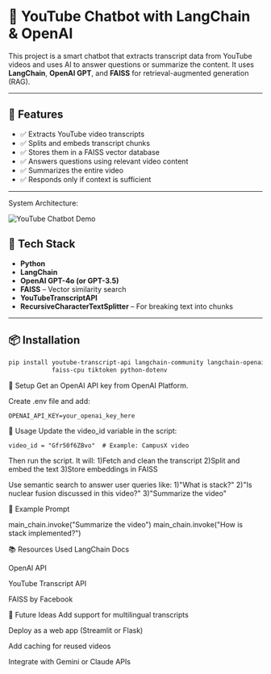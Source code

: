 # 🎥 YouTube Chatbot with LangChain & OpenAI

This project is a smart chatbot that extracts transcript data from YouTube videos and uses AI to answer questions or summarize the content. It uses **LangChain**, **OpenAI GPT**, and **FAISS** for retrieval-augmented generation (RAG).

---

## 🚀 Features

- ✅ Extracts YouTube video transcripts
- ✅ Splits and embeds transcript chunks
- ✅ Stores them in a FAISS vector database
- ✅ Answers questions using relevant video content
- ✅ Summarizes the entire video
- ✅ Responds only if context is sufficient

---

System Architecture:

![YouTube Chatbot Demo](assets/chatbot-demo.png)


## 🧠 Tech Stack

- **Python**
- **LangChain**
- **OpenAI GPT-4o (or GPT-3.5)**
- **FAISS** – Vector similarity search
- **YouTubeTranscriptAPI**
- **RecursiveCharacterTextSplitter** – For breaking text into chunks

---

## 📦 Installation

```bash
pip install youtube-transcript-api langchain-community langchain-openai \
            faiss-cpu tiktoken python-dotenv
```

🔐 Setup
Get an OpenAI API key from OpenAI Platform.

Create  .env file and add:
```
OPENAI_API_KEY=your_openai_key_here
```

📄 Usage
Update the video_id variable in the script:
```
video_id = "Gfr50f6ZBvo"  # Example: CampusX video
```
Then run the script. It will:
1)Fetch and clean the transcript
2)Split and embed the text
3)Store embeddings in FAISS

Use semantic search to answer user queries like:
1)"What is stack?"
2)"Is nuclear fusion discussed in this video?"
3)"Summarize the video"

📌 Example Prompt

main_chain.invoke("Summarize the video")
main_chain.invoke("How is stack implemented?")

📚 Resources Used
LangChain Docs

OpenAI API

YouTube Transcript API

FAISS by Facebook

🧠 Future Ideas
Add support for multilingual transcripts

Deploy as a web app (Streamlit or Flask)

Add caching for reused videos

Integrate with Gemini or Claude APIs


